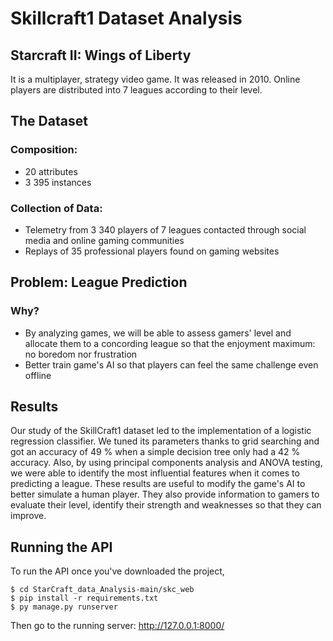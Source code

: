 # Skillcraft1 Dataset Analysis

## Starcraft II: Wings of Liberty

It is a multiplayer, strategy video game. It was released in 2010.
Online players are distributed into 7 leagues according to their level.

## The Dataset

### Composition:
- 20 attributes
- 3 395 instances

### Collection of Data:
- Telemetry from 3 340 players of 7 leagues contacted through social media and online gaming communities
- Replays of 35 professional players found on gaming websites

## Problem: League Prediction
### Why?
- By analyzing games, we will be able to assess gamers' level and allocate them to a concording league so that the enjoyment maximum: no boredom nor frustration
- Better train game's AI so that players can feel the same challenge even offline

## Results
Our study of the SkillCraft1 dataset led to the implementation of a logistic regression classifier. We tuned its parameters thanks to grid searching and got an accuracy of 49 % when a simple decision tree only had a 42 % accuracy.
Also, by using principal components analysis and ANOVA testing, we were able to identify the most influential features when it comes to predicting a league. These results are useful to modify the game's AI to better simulate a human player. They also provide information to gamers to evaluate their level, identify their strength and weaknesses so that they can improve.


## Running the API

To run the API once you've downloaded the project,

```
$ cd StarCraft_data_Analysis-main/skc_web
$ pip install -r requirements.txt
$ py manage.py runserver
```

Then go to the running server: http://127.0.0.1:8000/
